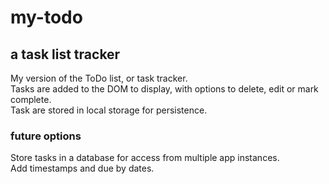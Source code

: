 # my-todo

## a task list tracker

My version of the ToDo list, or task tracker.  
Tasks are added to the DOM to display, with options to delete, edit or mark complete.  
Task are stored in local storage for persistence.

### future options
Store tasks in a database for access from multiple app instances.  
Add timestamps and due by dates.